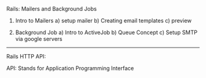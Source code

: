 Rails: Mailers and Background Jobs

1) Intro to Mailers
  a) setup mailer
  b) Creating email templates
  c) preview

2) Background Job
  a) Intro to ActiveJob
  b) Queue Concept
  c) Setup SMTP via google servers

____________________

Rails HTTP API:

API: Stands for Application Programming Interface

